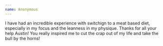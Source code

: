 ```yaml
---
name: Anonymous
---
```


I have had an incredible experience with switchign to a meat based diet, especially in my focus and the leanness in my physique.  Thanks for all your help Austin!  You really inspired me to cut the crap out of my life and take the bull by the horns!
